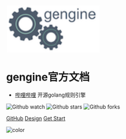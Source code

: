 ![logo](_media/gengine.svg)
# gengine官方文档
-  [哔哩哔哩][1] 开源golang规则引擎

 [1]: https://www.bilibili.com

![Github watch](https://img.shields.io/github/watchers/rencalo770/gengine.svg)
![Github stars](https://img.shields.io/github/stars/rencalo770/gengine.svg)
![Github forks](https://img.shields.io/github/forks/rencalo770/gengine.svg)

[GitHub](https://github.com/rencalo770/gengine)
[Design](https://xie.infoq.cn/article/40bfff1fbca1867991a1453ac)
[Get Start](introduce)


<!-- 背景图片 -->
<!-- ![](_media/bg.png) -->

<!-- 背景色 -->
![color](#ffffff)